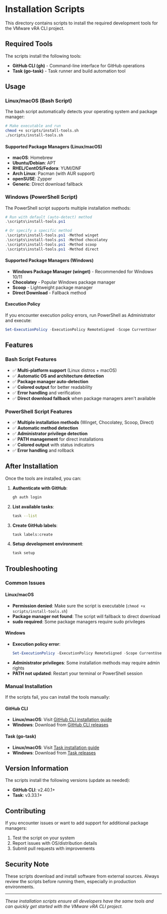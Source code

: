# Installation Scripts

This directory contains scripts to install the required development tools for the VMware vRA CLI project.

## Required Tools

The scripts install the following tools:

- **GitHub CLI (gh)** - Command-line interface for GitHub operations
- **Task (go-task)** - Task runner and build automation tool

## Usage

### Linux/macOS (Bash Script)

The bash script automatically detects your operating system and package manager:

```bash
# Make executable and run
chmod +x scripts/install-tools.sh
./scripts/install-tools.sh
```

#### Supported Package Managers (Linux/macOS)

- **macOS**: Homebrew
- **Ubuntu/Debian**: APT
- **RHEL/CentOS/Fedora**: YUM/DNF
- **Arch Linux**: Pacman (with AUR support)
- **openSUSE**: Zypper
- **Generic**: Direct download fallback

### Windows (PowerShell Script)

The PowerShell script supports multiple installation methods:

```powershell
# Run with default (auto-detect) method
.\scripts\install-tools.ps1

# Or specify a specific method
.\scripts\install-tools.ps1 -Method winget
.\scripts\install-tools.ps1 -Method chocolatey
.\scripts\install-tools.ps1 -Method scoop
.\scripts\install-tools.ps1 -Method direct
```

#### Supported Package Managers (Windows)

- **Windows Package Manager (winget)** - Recommended for Windows 10/11
- **Chocolatey** - Popular Windows package manager
- **Scoop** - Lightweight package manager
- **Direct Download** - Fallback method

#### Execution Policy

If you encounter execution policy errors, run PowerShell as Administrator and execute:

```powershell
Set-ExecutionPolicy -ExecutionPolicy RemoteSigned -Scope CurrentUser
```

## Features

### Bash Script Features

- ✅ **Multi-platform support** (Linux distros + macOS)
- ✅ **Automatic OS and architecture detection**
- ✅ **Package manager auto-detection**
- ✅ **Colored output** for better readability
- ✅ **Error handling** and verification
- ✅ **Direct download fallback** when package managers aren't available

### PowerShell Script Features

- ✅ **Multiple installation methods** (Winget, Chocolatey, Scoop, Direct)
- ✅ **Automatic method detection**
- ✅ **Administrator privilege detection**
- ✅ **PATH management** for direct installations
- ✅ **Colored output** with status indicators
- ✅ **Error handling** and rollback

## After Installation

Once the tools are installed, you can:

1. **Authenticate with GitHub**:
   ```bash
   gh auth login
   ```

2. **List available tasks**:
   ```bash
   task --list
   ```

3. **Create GitHub labels**:
   ```bash
   task labels:create
   ```

4. **Setup development environment**:
   ```bash
   task setup
   ```

## Troubleshooting

### Common Issues

#### Linux/macOS

- **Permission denied**: Make sure the script is executable (`chmod +x scripts/install-tools.sh`)
- **Package manager not found**: The script will fallback to direct download
- **sudo required**: Some package managers require sudo privileges

#### Windows

- **Execution policy error**: 
  ```powershell
  Set-ExecutionPolicy -ExecutionPolicy RemoteSigned -Scope CurrentUser
  ```
- **Administrator privileges**: Some installation methods may require admin rights
- **PATH not updated**: Restart your terminal or PowerShell session

### Manual Installation

If the scripts fail, you can install the tools manually:

#### GitHub CLI
- **Linux/macOS**: Visit [GitHub CLI installation guide](https://github.com/cli/cli#installation)
- **Windows**: Download from [GitHub CLI releases](https://github.com/cli/cli/releases)

#### Task (go-task)
- **Linux/macOS**: Visit [Task installation guide](https://taskfile.dev/installation/)
- **Windows**: Download from [Task releases](https://github.com/go-task/task/releases)

## Version Information

The scripts install the following versions (update as needed):

- **GitHub CLI**: v2.40.1+
- **Task**: v3.33.1+

## Contributing

If you encounter issues or want to add support for additional package managers:

1. Test the script on your system
2. Report issues with OS/distribution details
3. Submit pull requests with improvements

## Security Note

These scripts download and install software from external sources. Always review the scripts before running them, especially in production environments.

---

*These installation scripts ensure all developers have the same tools and can quickly get started with the VMware vRA CLI project.*
